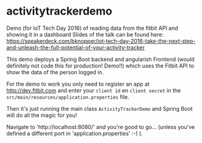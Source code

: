 # activitytrackerdemo
Demo (for IoT Tech Day 2016) of reading data from the fitbit API and showing it in a dashboard
Slides of the talk can be found here: https://speakerdeck.com/bknopper/iot-tech-day-2016-take-the-next-step-and-unleash-the-full-potential-of-your-activity-tracker

This demo deploys a Spring Boot backend and angularish Frontend (would definitely not code this for production! Demo!!) which uses the Fitbit API to show the data of the person logged in.

For the demo to work you only need to register an app at http://dev.fitbit.com and enter your `client id` en `client secret` in the `src/main/resources/application.properties` file.

Then it's just running the main class `ActivityTrackerDemo` and Spring Boot will do all the magic for you!

Navigate to 'http://localhost:8080/' and you're good to go... (unless you've defined a different port in 'application.properties' :-) ).
